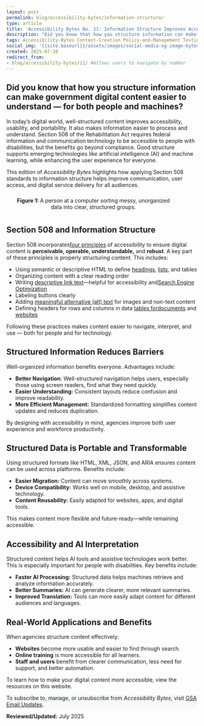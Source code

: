 ```yaml
---
layout: post
permalink: blog/accessibility-bytes/information-structure/
type: article
title: 'Accessibility Bytes No. 11: Information Structure Improves Access, Experience and Understanding'
description: "Did you know that how you structure information can make government digital content easier to understand — for both people and machines?"
tags: Accessibility-Bytes Content-Creation Policy-and-Management Testing #choose one or more (space separated): Accessibility-Bytes Acquisition Content-Creation Design-and-Develop Events Policy-and-Management Testing
social_img: '{{site.baseurl}}/assets/images/social-media-og-image-bytes.jpg'
created: 2025-07-10
redirect_from:
- blog/accessibility-bytes/11/ #Allows users to navigate by number
---
```

<h2 style="line-height:1.2;">Did you know that how you structure information can make government digital content easier to understand — for both people and machines?</h2>

In today’s digital world, well-structured content improves accessibility, usability, and portability. It also makes information easier to process and understand. Section 508 of the Rehabilitation Act requires federal information and communication technology to be accessible to people with disabilities, but the benefits go beyond compliance. Good structure supports emerging technologies like artificial intelligence (AI) and machine learning, while enhancing the user experience for everyone.

This edition of *Accessibility Bytes* highlights how applying Section 508 standards to information structure helps improve communication, user access, and digital service delivery for all audiences.

<div class="tablet:grid-col" style="margin: auto; max-width: 90%; text-align: center; padding: 10px 0px">
   <div class="margin-top-1"><a href="https://www.section508.gov"><img src="{{site.baseurl}}/assets/images/byte-011-figure-1.jpg" alt="" aria-describedby="figure-1" class="border-2px border-base-light shadow-2 padding-1"></a>
   </div>
   <div class="font-mono-3xs margin-x-auto auto" style="max-width: 90%; text-align: center;"><span id="figure-1"><strong>Figure 1: </strong>A person at a computer sorting messy, unorganized data into clear, structured groups.</span>
   </div>
</div>

## Section 508 and Information Structure

Section 508 incorporates ​<a href="https://www.w3.org/WAI/WCAG20/Understanding/intro#understanding-the-four-principles-of-accessibility" target="_blank" class="usa-link--external">four principles</a> of accessibility to ensure digital content is **perceivable, operable, understandable,** and **robust**. A key part of these principles is properly structuring content. This includes:

* Using semantic or descriptive HTML to define ​[headings]({{site.baseurl}}/blog/accessibility-bytes/6/), ​[lists]({{site.baseurl}}/blog/accessibility-bytes/7/), and tables
* Organizing content with a clear reading order
* Writing ​[descriptive link text]({{site.baseurl}}/training/documents/aed-cop-docx07/)&mdash;helpful for accessibility and ​<a href="https://digital.gov/topics/search-engine-optimization/" target="_blank" class="usa-link--external">Search Engine Optimization</a>
* Labeling buttons clearly
* Adding ​[meaningful alternative (alt) text]({{site.baseurl}}/create/alternative-text/) for images and non-text content
* Defining headers for rows and columns in data [tables for ​documents]({{site.baseurl}}/training/documents/aed-cop-docx05/) and ​<a href="https://webaim.org/techniques/tables/data" target="_blank" class="usa-link--external">websites</a> 

Following these practices makes content easier to navigate, interpret, and use — both for people and for technology.

## Structured Information Reduces Barriers
Well-organized information benefits everyone. Advantages include:

* **Better Navigation**: Well-structured navigation helps users, especially those using screen readers, find what they need quickly.
* **Easier Understanding:** Consistent layouts reduce confusion and improve readability.
* **More Efficient Management:** Standardized formatting simplifies content updates and reduces duplication.

By designing with accessibility in mind, agencies improve both user experience and workforce productivity.

## Structured Data is Portable and Transformable
Using structured formats like HTML, XML, JSON, and ARIA ensures content can be used across platforms. Benefits include:

* **Easier Migration:** Content can move smoothly across systems.
* **Device Compatibility:** Works well on mobile, desktop, and assistive technology.
* **Content Reusability:** Easily adapted for websites, apps, and digital tools.

This makes content more flexible and future-ready&mdash;while remaining accessible.

## Accessibility and AI Interpretation
Structured content helps AI tools and assistive technologies work better. This is especially important for people with disabilities. Key benefits include:

* **Faster AI Processing:** Structured data helps machines retrieve and analyze information accurately.
* **Better Summaries:** AI can generate clearer, more relevant summaries.
* **Improved Translation:** Tools can more easily adapt content for different audiences and languages.

## Real-World Applications and Benefits

When agencies structure content effectively:

* **Websites** become more usable and easier to find through search.
* **Online training** is more accessible for all learners.
* **Staff and users** benefit from clearer communication, less need for support, and better automation.

To learn how to make your digital content more accessible, view the resources on this website.

<div class="border-base radius-lg border-1px padding-1" style="width: 100%; background-color: #f5f9fc;">
To subscribe to, manage, or unsubscribe from <em>Accessibility Bytes</em>, visit <a href="https://public.govdelivery.com/accounts/USGSA/subscriber/new?topic_id=USGSA_1324" target="_blank" class="usa-link--external">GSA Email Updates</a>.
</div>

**Reviewed/Updated:** July 2025
